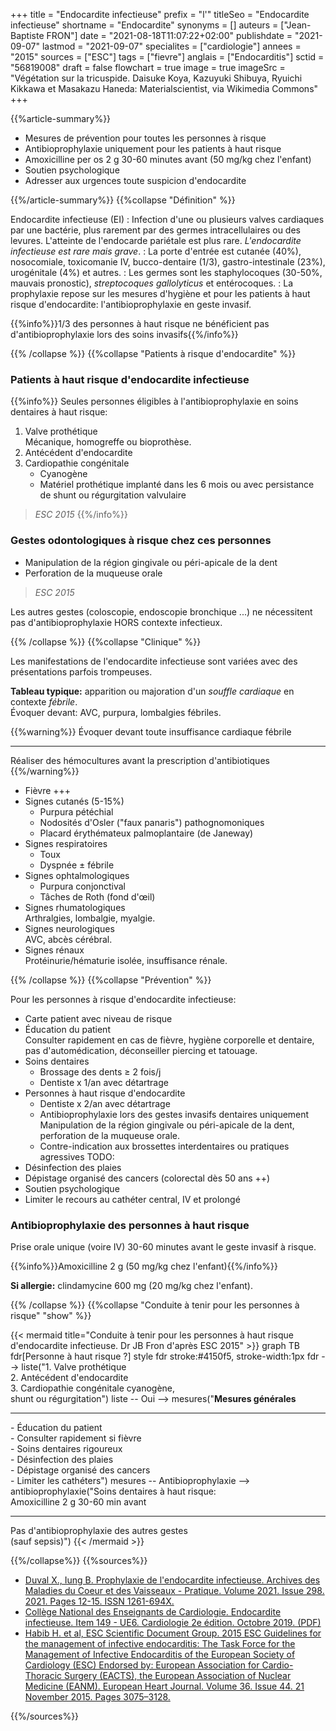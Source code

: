 +++
title = "Endocardite infectieuse"
prefix = "l'"
titleSeo = "Endocardite infectieuse"
shortname = "Endocardite"
synonyms = []
auteurs = ["Jean-Baptiste FRON"]
date = "2021-08-18T11:07:22+02:00"
publishdate = "2021-09-07"
lastmod = "2021-09-07"
specialites = ["cardiologie"]
annees = "2015"
sources = ["ESC"]
tags = ["fievre"]
anglais = ["Endocarditis"]
sctid = "56819008"
draft = false
flowchart = true
image = true
imageSrc = "Végétation sur la tricuspide. Daisuke Koya, Kazuyuki Shibuya, Ryuichi Kikkawa et Masakazu Haneda: Materialscientist, via Wikimedia Commons"
+++

{{%article-summary%}}

- Mesures de prévention pour toutes les personnes à risque
- Antibioprophylaxie uniquement pour les patients à haut risque
- Amoxicilline per os 2 g 30-60 minutes avant (50 mg/kg chez l'enfant)
- Soutien psychologique
- Adresser aux urgences toute suspicion d'endocardite

{{%/article-summary%}}
{{%collapse "Définition" %}}

Endocardite infectieuse (EI)
: Infection d'une ou plusieurs valves cardiaques par une bactérie, plus rarement par des germes intracellulaires ou des levures. L'atteinte de l'endocarde pariétale est plus rare. *L'endocardite infectieuse est rare mais grave*.
: La porte d'entrée est cutanée (40%), nosocomiale, toxicomanie IV, bucco-dentaire (1/3), gastro-intestinale (23%), urogénitale (4%) et autres.
: Les germes sont les staphylocoques (30-50%, mauvais pronostic), *streptocoques gallolyticus* et entérocoques.
: La prophylaxie repose sur les mesures d'hygiène et pour les patients à haut risque d'endocardite: l'antibioprophylaxie en geste invasif.

{{%info%}}1/3 des personnes à haut risque ne bénéficient pas d'antibioprophylaxie lors des soins invasifs{{%/info%}}

{{% /collapse %}}
{{%collapse "Patients à risque d'endocardite" %}}

### Patients à haut risque d'endocardite infectieuse

{{%info%}}
Seules personnes éligibles à l'antibioprophylaxie en soins dentaires à haut risque:

1. Valve prothétique  
Mécanique, homogreffe ou bioprothèse.
1. Antécédent d'endocardite
1. Cardiopathie congénitale
     - Cyanogène
     - Matériel prothétique implanté dans les 6 mois ou avec persistance de shunt ou régurgitation valvulaire

> *ESC 2015*
{{%/info%}}

### Gestes odontologiques à risque chez ces personnes

- Manipulation de la région gingivale ou péri-apicale de la dent
- Perforation de la muqueuse orale

> *ESC 2015*

Les autres gestes (coloscopie, endoscopie bronchique ...) ne nécessitent pas d'antibioprophylaxie HORS contexte infectieux.

{{% /collapse %}}
{{%collapse "Clinique" %}}

Les manifestations de l'endocardite infectieuse sont variées avec des présentations parfois trompeuses.

**Tableau typique:** apparition ou majoration d'un *souffle cardiaque* en contexte *fébrile*.  
Évoquer devant: AVC, purpura, lombalgies fébriles.

{{%warning%}}
Évoquer devant toute insuffisance cardiaque fébrile

---

Réaliser des hémocultures avant la prescription d'antibiotiques
{{%/warning%}}

- Fièvre +++
- Signes cutanés (5-15%)
  - Purpura pétéchial
  - Nodosités d'Osler ("faux panaris") pathognomoniques
  - Placard érythémateux palmoplantaire (de Janeway)
- Signes respiratoires
  - Toux
  - Dyspnée ± fébrile
- Signes ophtalmologiques
  - Purpura conjonctival
  - Tâches de Roth (fond d'œil)
- Signes rhumatologiques  
Arthralgies, lombalgie, myalgie.
- Signes neurologiques  
AVC, abcès cérébral.
- Signes rénaux  
Protéinurie/hématurie isolée, insuffisance rénale.

{{% /collapse %}}
{{%collapse "Prévention" %}}

Pour les personnes à risque d'endocardite infectieuse:

- Carte patient avec niveau de risque
- Éducation du patient  
Consulter rapidement en cas de fièvre, hygiène corporelle et dentaire, pas d'automédication, déconseiller piercing et tatouage.
- Soins dentaires
  - Brossage des dents ≥ 2 fois/j
  - Dentiste x 1/an avec détartrage
- Personnes à haut risque d'endocardite
  - Dentiste x 2/an avec détartrage
  - Antibioprophylaxie lors des gestes invasifs dentaires uniquement  
  Manipulation de la région gingivale ou péri-apicale de la dent, perforation de la muqueuse orale.
  - Contre-indication aux brossettes interdentaires ou pratiques agressives TODO:
- Désinfection des plaies
- Dépistage organisé des cancers (colorectal dès 50 ans ++)
- Soutien psychologique
- Limiter le recours au cathéter central, IV et prolongé

### Antibioprophylaxie des personnes à haut risque

Prise orale unique (voire IV) 30-60 minutes avant le geste invasif à risque.

{{%info%}}Amoxicilline 2 g (50 mg/kg chez l'enfant){{%/info%}}

**Si allergie:** clindamycine 600 mg (20 mg/kg chez l'enfant).

{{% /collapse %}}
{{%collapse "Conduite à tenir pour les personnes à risque" "show" %}}

{{< mermaid title="Conduite à tenir pour les personnes à haut risque d'endocardite infectieuse. Dr JB Fron d'après ESC 2015" >}}
graph TB
  fdr[Personne à haut risque ?]
  style fdr stroke:#4150f5, stroke-width:1px
  fdr --> liste("1. Valve prothétique<br>2. Antécédent d'endocardite<br>3. Cardiopathie congénitale cyanogène,<br>shunt ou régurgitation")
    liste -- Oui --> mesures("<b>Mesures générales</b><hr>- Éducation du patient<br>- Consulter rapidement si fièvre<br>- Soins dentaires rigoureux<br>- Désinfection des plaies<br>- Dépistage organisé des cancers<br>- Limiter les cathéters")
      mesures -- Antibioprophylaxie --> antibioprophylaxie("Soins dentaires à haut risque:<br>Amoxicilline 2 g 30-60 min avant<hr>Pas d'antibioprophylaxie des autres gestes<br>(sauf sepsis)")
{{< /mermaid >}}

{{%/collapse%}}
{{%sources%}}

- [Duval X., Iung B. Prophylaxie de l'endocardite infectieuse. Archives des Maladies du Coeur et des Vaisseaux - Pratique. Volume 2021. Issue 298. 2021. Pages 12-15. ISSN 1261-694X.](https://doi.org/10.1016/j.amcp.2021.03.003)
- [Collège National des Enseignants de Cardiologie. Endocardite infectieuse. Item 149 - UE6. Cardiologie 2e édition. Octobre 2019. (PDF)](https://sfcardio.fr/sites/default/files/2019-11/2015-2e_Ref_Cardio_ch11_endocardite.pdf)
- [Habib H. et al, ESC Scientific Document Group. 2015 ESC Guidelines for the management of infective endocarditis: The Task Force for the Management of Infective Endocarditis of the European Society of Cardiology (ESC) Endorsed by: European Association for Cardio-Thoracic Surgery (EACTS), the European Association of Nuclear Medicine (EANM). European Heart Journal. Volume 36. Issue 44. 21 November 2015. Pages 3075–3128.](https://doi.org/10.1093/eurheartj/ehv319)

{{%/sources%}}

